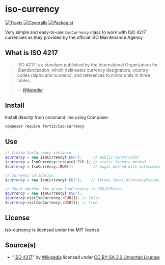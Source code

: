 # iso-currency

[![Travis](https://img.shields.io/travis/fortis/iso-currency.svg?branch=master)](https://github.com/fortis/iso-currency)
[![Coveralls](https://img.shields.io/coveralls/fortis/iso-currency/master.svg)](https://coveralls.io/github/fortis/iso-currency?branch=master)
[![Packagist](https://img.shields.io/packagist/l/fortis/iso-currency.svg)](https://packagist.org/packages/fortis/iso-currency)

Very simple and easy-to-use `IsoCurrency` class to work with ISO 4217 currencies as they provided by the official ISO Maintenance Agency

## What is ISO 4217

> ISO 4217 is a standard published by the International Organization for Standardization, which delineates currency designators, country codes (alpha and numeric), and references to minor units in three tables.
>
> *-- [Wikipedia](http://en.wikipedia.org/wiki/ISO_4217)*

## Install

Install directly from command line using Composer
``` bash
composer require fortis/iso-currency
```

## Use

``` php
// Create IsoCurrency instance.
$currency = new IsoCurrency('EUR');     // public constructor  
$currency = IsoCurrency::create('EUR'); // static factory method
$currency = IsoCurrency::EUR();         // magic method with autocomplete on IsoCurrency::

// Currency validation.
$currency = new IsoCurrency('EUE');    // throws InvalidCurrencyException

// Check whether the given IsoCurrency is USD/EUR/etc.
$currency = new IsoCurrency('USD');
$currency->is(IsoCurrency::EUR()); // false
$currency->is(IsoCurrency::USD()); // true
```

## License

iso-currency is licensed under the MIT license.

## Source(s)

* "[ISO 4217](http://en.wikipedia.org/wiki/ISO_4217)" by [Wikipedia](http://www.wikipedia.org) licensed under [CC BY-SA 3.0 Unported License](http://en.wikipedia.org/wiki/Wikipedia:Text_of_Creative_Commons_Attribution-ShareAlike_3.0_Unported_License)
